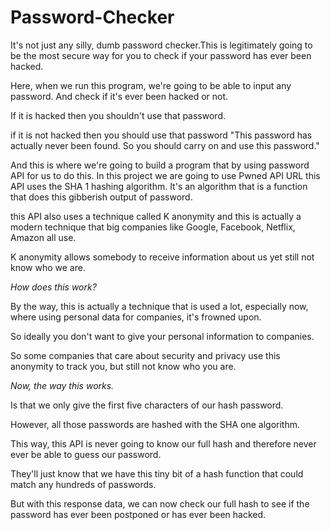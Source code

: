 # Password-Checker

It's not just any silly, dumb password checker.This is legitimately going to be the most secure way for you to check if your password has ever been hacked.

Here, when we run this program, we're going to be able to input any password. And check if it's ever been hacked or not.

If it is hacked then you shouldn't use that password.

if it is not hacked then you should use that password
"This password has actually never been found. So you should carry on and use this password."

And this is where we're going to build a program that by using password API for us to do this.
In this project we are going to use Pwned API URL this API uses the SHA 1 hashing algorithm. It's an algorithm that is a function that does this gibberish output of password.

this API also uses a technique called K anonymity and this is actually a modern technique that big companies like Google, Facebook, Netflix, Amazon all use.

K anonymity allows somebody to receive information about us yet still not know who we are.

*How does this work?*

By the way, this is actually a technique that is used a lot, especially now, where using personal data for companies, it's frowned upon.

So ideally you don't want to give your personal information to companies.

So some companies that care about security and privacy use this anonymity to track you, but still not know who you are.

*Now, the way this works.*

Is that we only give the first five characters of our hash password.

However, all those passwords are hashed with the SHA one algorithm.

This way, this API is never going to know our full hash and therefore never ever be able to guess our password.

They'll just know that we have this tiny bit of a hash function that could match any hundreds of passwords.

But with this response data, we can now check our full hash to see if the password has ever been postponed or has ever been hacked.
